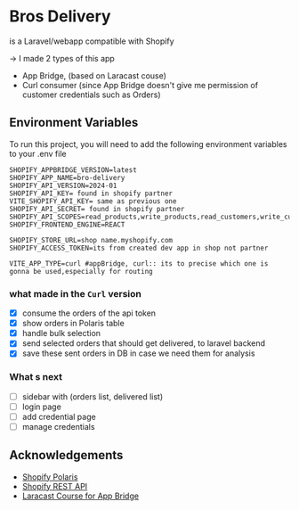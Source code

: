 
# Bros Delivery

is a Laravel/webapp compatible with Shopify

-> I made 2 types of this app

* App Bridge, (based on Laracast couse)
* Curl consumer (since App Bridge doesn't give me permission of customer credentials such as Orders)








## Environment Variables

To run this project, you will need to add the following environment variables to your .env file

    SHOPIFY_APPBRIDGE_VERSION=latest
    SHOPIFY_APP_NAME=bro-delivery
    SHOPIFY_API_VERSION=2024-01
    SHOPIFY_API_KEY= found in shopify partner
    VITE_SHOPIFY_API_KEY= same as previous one
    SHOPIFY_API_SECRET= found in shopify partner
    SHOPIFY_API_SCOPES=read_products,write_products,read_customers,write_customers
    SHOPIFY_FRONTEND_ENGINE=REACT

    SHOPIFY_STORE_URL=shop name.myshopify.com
    SHOPIFY_ACCESS_TOKEN=its from created dev app in shop not partner

    VITE_APP_TYPE=curl #appBridge, curl:: its to precise which one is gonna be used,especially for routing

### what made in the `Curl` version
- [x] consume the orders of the api token
- [x] show orders in Polaris table
- [x] handle bulk selection
- [x] send selected orders that should get delivered, to laravel backend
- [x] save these sent orders in DB in case we need them for analysis
### What s next

- [ ] sidebar with (orders list, delivered list)
- [ ] login page
- [ ] add credential page
- [ ] manage credentials
## Acknowledgements

 - [Shopify Polaris](https://polaris.shopify.com)
 - [Shopify REST API](https://shopify.dev/docs/api/admin-rest)
 - [Laracast Course for App Bridge](https://laracasts.com/series/build-shopify-apps-with-laravel)

